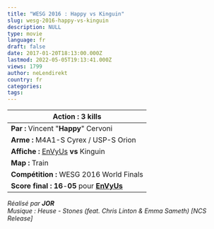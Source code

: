 ```yaml
---
title: "WESG 2016 : Happy vs Kinguin"
slug: wesg-2016-happy-vs-kinguin
description: NULL
type: movie
language: fr
draft: false
date: 2017-01-20T18:13:00.000Z
lastmod: 2022-05-05T19:13:41.000Z
views: 1799
author: neLendirekt
country: fr
categories:
tags:
---
```

| **Action :** 3 kills                                                                                                 |
| -------------------------------------------------------------------------------------------------------------------- |
| **Par :** Vincent "**Happy**" Cervoni                                                                                |
| **Arme :** M4A1-S Cyrex / USP-S Orion                                                                                |
| **Affiche :** [EnVyUs](http://wiki.teamliquid.net/counterstrike/Team%5FEnVyUs "Team EnVyUs") **vs** Kinguin          |
| **Map :** Train                                                                                                      |
| **Compétition :** WESG 2016 World Finals                                                                             |
| **Score final : 16**\-**05** pour **[EnVyUs](http://wiki.teamliquid.net/counterstrike/Team%5FEnVyUs "Team EnVyUs")** |

  
_Réalisé par **JOR**_  
_Musique : Heuse - Stones (feat. Chris Linton & Emma Sameth) \[NCS Release\]_
